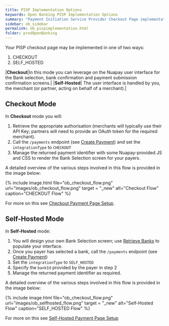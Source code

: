 ```yaml
---
title: PISP Implementation Options
keywords: Open Banking PISP Implementation Options
summary: "Payment Initiation Service Provider Checkout Page implementation Options"
sidebar: ob_sidebar
permalink: ob_pispimplementation.html
folder: prodOpenBanking
---
```


Your PISP checkout page may be implemented in one of two ways:

1. CHECKOUT
1. SELF_HOSTED


|**Checkout**|In this mode you can leverage on the Nuapay user interface for the Bank selection, bank confirmation and payment submission confirmation screens.|
|**Self-Hosted**| The user interface is handled by you, the merchant (or partner, acting on behalf of a merchant).|

## Checkout Mode

In **Checkout** mode you will: 

1. Retrieve the appropriate authorisation (merchants will typically use their API Key; partners will need to provide an OAuth token for the required merchant).
1. Call the `/payments` endpoint (see [Create Payment](ob_createpayment.html)) and set the `integrationType` to `CHECKOUT`
1. Manage the returned payment identifier with some Nuapay-provided JS and CSS to render the Bank Selection screen for your payers. 

A detailed overview of the various steps involved in this flow is provided in the image below:

{% include image.html file="ob_checkout_flow.png" url="images/ob_checkout_flow.png" target = "_new" alt="Checkout Flow" caption="CHECKOUT Flow" %}

For more on this see [Checkout Payment Page Setup](ob_setupoverview.html).


## Self-Hosted Mode

In **Self-Hosted** mode:

1. You will design your own Bank Selection screen; use [Retrieve Banks](ob_getbank.html) to populate your interface. 
1. Once you payer has selected a bank, call the `/payments` endpoint (see [Create Payment](ob_createpayment.html))
1. Set the `integrationType` to `SELF_HOSTED`
1. Specify the `bankId` provided by the payer in step 2
1. Manage the returned payment identifier as required.

A detailed overview of the various steps involved in this flow is provided in the image below:

{% include image.html file="ob_checkout_flow.png" url="images/ob_selfhosted_flow.png" target = "_new" alt="Self-Hosted Flow" caption="SELF_HOSTED Flow" %}


For more on this see [Self-Hosted Payment Page Setup](ob_selfsetupoverview.html)



